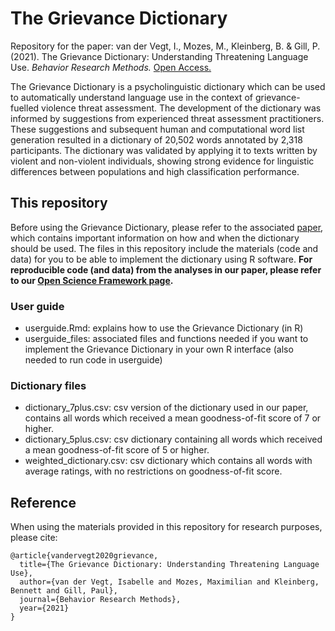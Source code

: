 # The Grievance Dictionary
Repository for the paper:
van der Vegt, I., Mozes, M., Kleinberg, B. & Gill, P. (2021). The Grievance Dictionary: Understanding Threatening Language Use. _Behavior Research Methods._ [Open Access.](https://link.springer.com/article/10.3758/s13428-021-01536-2)

The Grievance Dictionary is a psycholinguistic dictionary which can be used to automatically understand language use in the context of grievance-fuelled violence threat assessment. The development of the dictionary was informed by suggestions from experienced threat assessment practitioners. These suggestions and subsequent human and computational word list generation resulted in a dictionary of 20,502 words annotated by 2,318 participants. The dictionary was validated by applying it to texts written by violent and non-violent individuals, showing strong evidence for linguistic differences between populations and high classification performance.

## This repository
Before using the Grievance Dictionary, please refer to the associated [paper](https://link.springer.com/article/10.3758/s13428-021-01536-2), which contains important information on how and when the dictionary should be used. The files in this repository include the materials (code and data) for you to be able to implement the dictionary using R software. __For reproducible code (and data) from the analyses in our paper, please refer to our [Open Science Framework page](https://osf.io/3grd6/).__ 

### User guide
- userguide.Rmd: explains how to use the Grievance Dictionary (in R)
- userguide_files: associated files and functions needed if you want to implement the Grievance Dictionary in your own R interface (also needed to run code in userguide) 

### Dictionary files
- dictionary_7plus.csv: csv version of the dictionary used in our paper, contains all words which received a mean goodness-of-fit score of 7 or higher.
- dictionary_5plus.csv: csv dictionary containing all words which received a mean goodness-of-fit score of 5 or higher.
- weighted_dictionary.csv: csv dictionary which contains all words with average ratings, with no restrictions on goodness-of-fit score.

## Reference
When using the materials provided in this repository for research purposes, please cite:
```
@article{vandervegt2020grievance,
  title={The Grievance Dictionary: Understanding Threatening Language Use},
  author={van der Vegt, Isabelle and Mozes, Maximilian and Kleinberg, Bennett and Gill, Paul},
  journal={Behavior Research Methods},
  year={2021}
}
```
